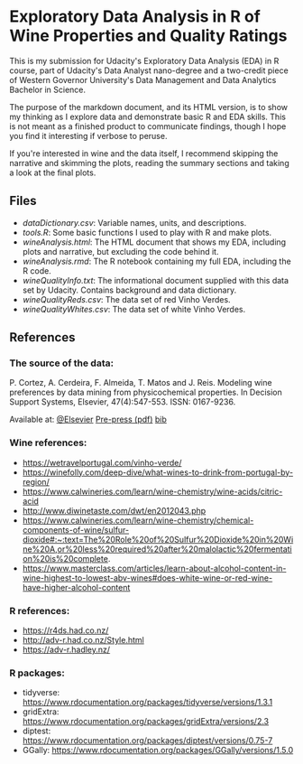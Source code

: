 # Exploratory Data Analysis in R of Wine Properties and Quality Ratings

This is my submission for Udacity's Exploratory Data Analysis (EDA) in R course, part of Udacity's Data Analyst nano-degree and a two-credit piece of Western Governor University's Data Management and Data Analytics Bachelor in Science.

The purpose of the markdown document, and its HTML version, is to show my thinking as I explore data and demonstrate basic R and EDA skills. This is not meant as a finished product to communicate findings, though I hope you find it interesting if verbose to peruse.

If you're interested in wine and the data itself, I recommend skipping the narrative and skimming the plots, reading the summary sections and taking a look at the final plots.

## Files

* *dataDictionary.csv*: Variable names, units, and descriptions.
* *tools.R*: Some basic functions I used to play with R and make plots.
* *wineAnalysis.html*: The HTML document that shows my EDA, including plots and narrative, but excluding the code behind it.
* *wineAnalysis.rmd*: The R notebook containing my full EDA, including the R code.
* *wineQualityInfo.txt*: The informational document supplied with this data set by Udacity. Contains background and data dictionary.
* *wineQualityReds.csv*: The data set of red Vinho Verdes.
* *wineQualityWhites.csv*: The data set of white Vinho Verdes.

## References

### The source of the data:

P. Cortez, A. Cerdeira, F. Almeida, T. Matos and J. Reis. 
  Modeling wine preferences by data mining from physicochemical properties.
  In Decision Support Systems, Elsevier, 47(4):547-553. ISSN: 0167-9236.

  Available at: [@Elsevier](http://dx.doi.org/10.1016/j.dss.2009.05.016)
                [Pre-press (pdf)](http://www3.dsi.uminho.pt/pcortez/winequality09.pdf)
                [bib](http://www3.dsi.uminho.pt/pcortez/dss09.bib)
    
            
### Wine references:
                
* https://wetravelportugal.com/vinho-verde/
* https://winefolly.com/deep-dive/what-wines-to-drink-from-portugal-by-region/
* https://www.calwineries.com/learn/wine-chemistry/wine-acids/citric-acid
* http://www.diwinetaste.com/dwt/en2012043.php
* https://www.calwineries.com/learn/wine-chemistry/chemical-components-of-wine/sulfur-dioxide#:~:text=The%20Role%20of%20Sulfur%20Dioxide%20in%20Wine%20A,or%20less%20required%20after%20malolactic%20fermentation%20is%20complete.
* https://www.masterclass.com/articles/learn-about-alcohol-content-in-wine-highest-to-lowest-abv-wines#does-white-wine-or-red-wine-have-higher-alcohol-content


### R references:

* https://r4ds.had.co.nz/
* http://adv-r.had.co.nz/Style.html
* https://adv-r.hadley.nz/


### R packages:

* tidyverse: https://www.rdocumentation.org/packages/tidyverse/versions/1.3.1
* gridExtra: https://www.rdocumentation.org/packages/gridExtra/versions/2.3
* diptest: https://www.rdocumentation.org/packages/diptest/versions/0.75-7
* GGally: https://www.rdocumentation.org/packages/GGally/versions/1.5.0
